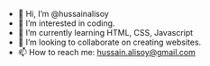 - 👋 Hi, I’m @hussainalisoy
- 👀 I’m interested in coding.
- 🌱 I’m currently learning HTML, CSS, Javascript
- 💞️ I’m looking to collaborate on creating websites.
- 📫 How to reach me: hussain.alisoy@gmail.com

<!---
hussainalisoy/hussainalisoy is a ✨ special ✨ repository because its `README.md` (this file) appears on your GitHub profile.
You can click the Preview link to take a look at your changes.
--->

